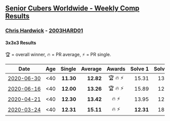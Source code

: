 <style>table {white-space: nowrap;}</style>

## [Senior Cubers Worldwide - Weekly Comp Results](/scw-comp/results/)
### [Chris Hardwick](README.md) - [2003HARD01](https://www.worldcubeassociation.org/persons/2003HARD01?event=333)
#### 3x3x3 Results

<span style="white-space: nowrap;">🏆 = overall winner</span>, <span style="white-space: nowrap;">🔥 = PR average</span>, <span style="white-space: nowrap;">⚡ = PR single</span>.

| Date | Age | Single | Average | Awards | Solve 1 | Solve 2 | Solve 3 | Solve 4 | Solve 5 | Video |
| :--: | :--: | --: | --: | :--: | --: | --: | --: | --: | --: | :-- |
| [2020-06-30](../../results/2020-06-30/333.md) | <40 | **11.30** | **12.82** | 🏆 🔥 ⚡ | 15.31 | 13.34 | 12.08 | **11.30** | 13.05 | [Link](https://www.facebook.com/events/679860472562391/permalink/681959239019181/) |
| [2020-06-16](../../results/2020-06-16/333.md) | <40 | **12.00** | **13.26** | 🏆 🔥 ⚡ | 15.89 | 12.44 | 14.19 | 13.14 | **12.00** | [Link](https://www.facebook.com/events/604103587178706/permalink/607285570193841/) |
| [2020-04-21](../../results/2020-04-21/333.md) | <40 | **12.30** | **13.42** | 🔥 ⚡ | 13.95 | 12.76 | 13.55 | 14.75 | **12.30** | [Link](https://www.facebook.com/events/880278499062375/permalink/881086485648243/) |
| [2020-03-24](../../results/2020-03-24/333.md) | <40 | **12.31** | **15.11** | 🔥 ⚡ | **12.31** | 18.77 | 15.90 | 13.46 | 15.98 | [Link](https://www.facebook.com/events/524456301543611/permalink/527974491191792/) |


<!-- Global site tag (gtag.js) - Google Analytics -->
<script async src="https://www.googletagmanager.com/gtag/js?id=UA-86348435-3"></script>
<script>window.dataLayer = window.dataLayer || []; function gtag() {dataLayer.push(arguments);} gtag('js', new Date()); gtag('config', 'UA-86348435-3');</script>
